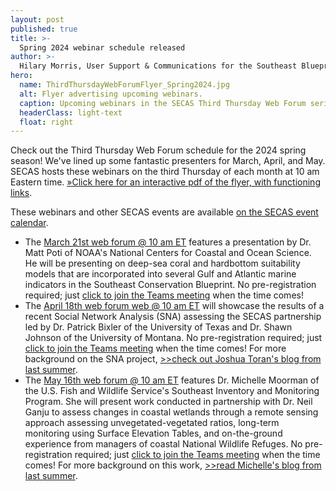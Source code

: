 ```yaml
---
layout: post
published: true
title: >-
  Spring 2024 webinar schedule released
author: >-
  Hilary Morris, User Support & Communications for the Southeast Blueprint
hero:
  name: ThirdThursdayWebForumFlyer_Spring2024.jpg
  alt: Flyer advertising upcoming webinars.
  caption: Upcoming webinars in the SECAS Third Thursday Web Forum series.
  headerClass: light-text
  float: right
---
```

Check out the Third Thursday Web Forum schedule for the 2024 spring season! We've lined up some fantastic presenters for March, April, and May. SECAS hosts these webinars on the third Thursday of each month at 10 am Eastern time. [»Click here for an interactive pdf of the flyer, with functioning links](https://secassoutheast.org/pdf/ThirdThursdayWebForumFlyer_Spring2024.pdf).

These webinars and other SECAS events are available [on the SECAS event calendar](https://secassoutheast.org/events).<!--more-->

- The [March 21st web forum @ 10 am ET](https://calendar.google.com/calendar/event?eid=MmExdGo1cmw3NGJoMm12NDdwNzZsNDc2ZGMgc2VjYXNzb3V0aGVhc3RAbQ&ctz=America/New_York) features a presentation by Dr. Matt Poti of NOAA's National Centers for Coastal and Ocean Science. He will be presenting on deep-sea coral and hardbottom suitability models that are incorporated into several Gulf and Atlantic marine indicators in the Southeast Conservation Blueprint. No pre-registration required; just [click to join the Teams meeting](https://www.google.com/url?q=https%3A%2F%2Fteams.microsoft.com%2Fl%2Fmeetup-join%2F19%253ameeting_MjliZmYyN2EtOWY1Yi00N2FjLTkyOTYtZWRiNTJkNjAyNGIy%2540thread.v2%2F0%3Fcontext%3D%257b%2522Tid%2522%253a%25220693b5ba-4b18-4d7b-9341-f32f400a5494%2522%252c%2522Oid%2522%253a%2522765228b1-d0d0-4438-812e-51cbb57819f1%2522%257d&sa=D&ust=1709044560000000&usg=AOvVaw0Qu6l4J7g-Fx909jV4h4UC) when the time comes!
- The [April 18th web forum web @ 10 am ET](https://calendar.google.com/calendar/event?eid=M3FuaDFubHM5djFzMmdlY24zNGQwb2ZjZjIgc2VjYXNzb3V0aGVhc3RAbQ&ctz=America/New_York) will showcase the results of a recent Social Network Analysis (SNA) assessing the SECAS partnership led by Dr. Patrick Bixler of the University of Texas and Dr. Shawn Johnson of the University of Montana.  No pre-registration required; just [click to join the Teams meeting](https://www.google.com/url?q=https%3A%2F%2Fteams.microsoft.com%2Fl%2Fmeetup-join%2F19%253ameeting_MjliZmYyN2EtOWY1Yi00N2FjLTkyOTYtZWRiNTJkNjAyNGIy%2540thread.v2%2F0%3Fcontext%3D%257b%2522Tid%2522%253a%25220693b5ba-4b18-4d7b-9341-f32f400a5494%2522%252c%2522Oid%2522%253a%2522765228b1-d0d0-4438-812e-51cbb57819f1%2522%257d&sa=D&ust=1709044560000000&usg=AOvVaw0Qu6l4J7g-Fx909jV4h4UC) when the time comes! For more background on the SNA project, [>>check out Joshua Toran's blog from last summer](https://secassoutheast.org/2023/08/29/Introducing-the-SECAS-Social-Network-Analysis.html).
- The [May 16th web forum @ 10 am ET](https://calendar.google.com/calendar/event?eid=NjRwdXRsYmw2dXJiNWxpaWp1M2l0ZmxzcmQgc2VjYXNzb3V0aGVhc3RAbQ&ctz=America/New_York) features Dr. Michelle Moorman of the U.S. Fish and Wildlife Service's Southeast Inventory and Monitoring Program. She will present work conducted in partnership with Dr. Neil Ganju to assess changes in coastal wetlands through a remote sensing approach assessing unvegetated-vegetated ratios, long-term monitoring using Surface Elevation Tables, and on-the-ground experience from managers of coastal National Wildlife Refuges. No pre-registration required; just [click to join the Teams meeting](https://www.google.com/url?q=https%3A%2F%2Fteams.microsoft.com%2Fl%2Fmeetup-join%2F19%253ameeting_MjliZmYyN2EtOWY1Yi00N2FjLTkyOTYtZWRiNTJkNjAyNGIy%2540thread.v2%2F0%3Fcontext%3D%257b%2522Tid%2522%253a%25220693b5ba-4b18-4d7b-9341-f32f400a5494%2522%252c%2522Oid%2522%253a%2522765228b1-d0d0-4438-812e-51cbb57819f1%2522%257d&sa=D&ust=1709044560000000&usg=AOvVaw0Qu6l4J7g-Fx909jV4h4UC) when the time comes! For more background on this work, [>>read Michelle's blog from last summer](https://secassoutheast.org/2023/07/17/New-developments-in-understanding-coastal-marsh-change-in-the-Southeast.html).

